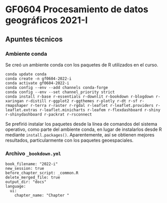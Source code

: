 # GF0604 Procesamiento de datos geográficos 2021-I

## Apuntes técnicos

### Ambiente conda

Se creó un ambiente conda con los paquetes de R utilizados en el curso. 

```shell
conda update conda
conda create -n gf0604-2022-i
conda activate gf0604-2022-i
conda config --env --add channels conda-forge
conda config --env --set channel_priority strict
conda install r-base r-essentials r-downlit r-bookdown r-blogdown r-xaringan r-distill r-ggplot2 r-ggthemes r-plotly r-dt r-sf r-rmapshaper r-terra r-raster r-rgdal r-leaflet r-leaflet.providers r-leaflet.extras r-leaflet.minicharts r-leafem r-flexdashboard r-shiny r-shinydashboard r-packrat r-rsconnect
```

Se prefirió instalar los paquetes desde la línea de comandos del sistema operativo, como parte del ambiente conda, en lugar de instalarlos desde R mediante `install.packages()`. Aparentemente, así se obtienen mejores resultados, particularmente con los paquetes geoespaciales.

### Archivo `_bookdown.yml`

```
book_filename: "2022-i"
new_session: true
before_chapter_script: _common.R
delete_merged_file: true
output_dir: "docs"
language:
  ui:
    chapter_name: "Chapter "
```
